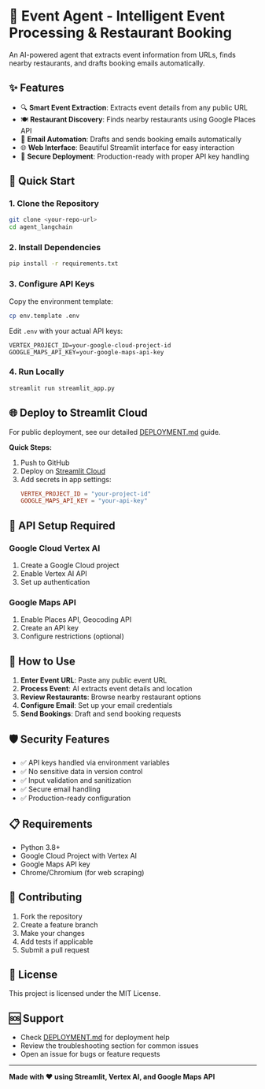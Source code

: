 # 🎉 Event Agent - Intelligent Event Processing & Restaurant Booking

An AI-powered agent that extracts event information from URLs, finds nearby restaurants, and drafts booking emails automatically.

## ✨ Features

- 🔍 **Smart Event Extraction**: Extracts event details from any public URL
- 🍽️ **Restaurant Discovery**: Finds nearby restaurants using Google Places API
- 📧 **Email Automation**: Drafts and sends booking emails automatically
- 🌐 **Web Interface**: Beautiful Streamlit interface for easy interaction
- 🔐 **Secure Deployment**: Production-ready with proper API key handling

## 🚀 Quick Start

### 1. Clone the Repository
```bash
git clone <your-repo-url>
cd agent_langchain
```

### 2. Install Dependencies
```bash
pip install -r requirements.txt
```

### 3. Configure API Keys
Copy the environment template:
```bash
cp env.template .env
```

Edit `.env` with your actual API keys:
```env
VERTEX_PROJECT_ID=your-google-cloud-project-id
GOOGLE_MAPS_API_KEY=your-google-maps-api-key
```

### 4. Run Locally
```bash
streamlit run streamlit_app.py
```

## 🌐 Deploy to Streamlit Cloud

For public deployment, see our detailed [DEPLOYMENT.md](DEPLOYMENT.md) guide.

**Quick Steps:**
1. Push to GitHub
2. Deploy on [Streamlit Cloud](https://share.streamlit.io)
3. Add secrets in app settings:
   ```toml
   VERTEX_PROJECT_ID = "your-project-id"
   GOOGLE_MAPS_API_KEY = "your-api-key"
   ```

## 🔧 API Setup Required

### Google Cloud Vertex AI
1. Create a Google Cloud project
2. Enable Vertex AI API
3. Set up authentication

### Google Maps API
1. Enable Places API, Geocoding API
2. Create an API key
3. Configure restrictions (optional)

## 📱 How to Use

1. **Enter Event URL**: Paste any public event URL
2. **Process Event**: AI extracts event details and location
3. **Review Restaurants**: Browse nearby restaurant options
4. **Configure Email**: Set up your email credentials
5. **Send Bookings**: Draft and send booking requests

## 🛡️ Security Features

- ✅ API keys handled via environment variables
- ✅ No sensitive data in version control
- ✅ Input validation and sanitization
- ✅ Secure email handling
- ✅ Production-ready configuration

## 📋 Requirements

- Python 3.8+
- Google Cloud Project with Vertex AI
- Google Maps API key
- Chrome/Chromium (for web scraping)

## 🤝 Contributing

1. Fork the repository
2. Create a feature branch
3. Make your changes
4. Add tests if applicable
5. Submit a pull request

## 📄 License

This project is licensed under the MIT License.

## 🆘 Support

- Check [DEPLOYMENT.md](DEPLOYMENT.md) for deployment help
- Review the troubleshooting section for common issues
- Open an issue for bugs or feature requests

---

**Made with ❤️ using Streamlit, Vertex AI, and Google Maps API**